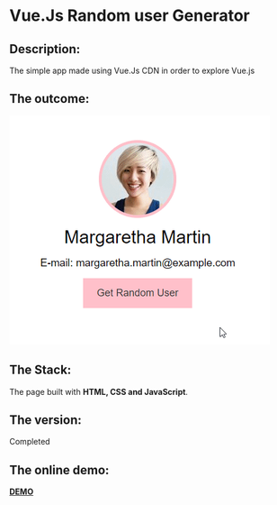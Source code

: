 # Vue.Js Random user Generator
## Description: 
The simple app made using Vue.Js CDN in order to explore Vue.js

## The outcome: 
[![screenshot of the app](./2cnjJeZ4Vl.gif "screenshot of the app")](https://github.com/vladimir-bogomolov/vue-js-random-user-generator)

## The Stack: 
The page built with **HTML, CSS and JavaScript**.

## The version: 
Completed

## The online demo: 
[**DEMO**](https://vladimir-bogomolov.github.io/vue-js-random-user-generator/)

